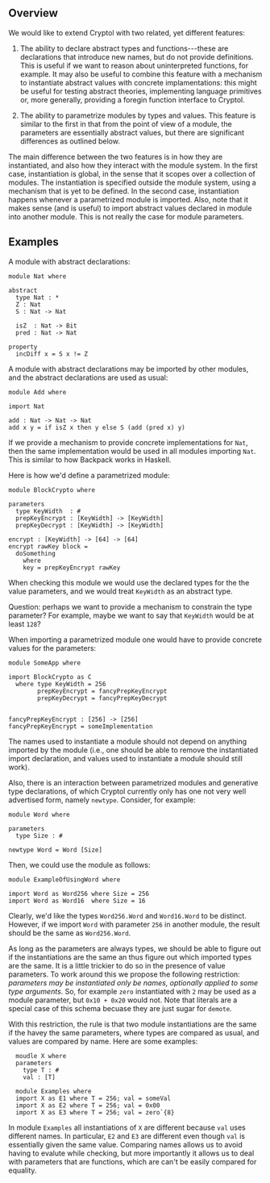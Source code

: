 Overview
--------

We would like to extend Cryptol with two related, yet different features:

  1. The ability to declare abstract types and functions---these are
    declarations that introduce new names, but do not provide definitions.
    This is useful if we want to reason about uninterpreted functions,
    for example.  It may also be useful to combine this feature with a
    mechanism to instantiate abstract values with concrete implamentations:
    this might be useful for testing abstract theories,
    implementing language primitives or, more generally, providing a
    foregin function interface to Cryptol.

  2. The ability to parametrize modules by types and values.  This feature
    is similar to the first in that from the point of view of a module,
    the parameters are essentially abstract values, but there are significant
    differences as outlined below.

The main difference between the two features is in how they are instantiated,
and also how they interact with the module system.  In the first case,
instantiation is global, in the sense that it scopes over a collection
of modules.   The instantiation is specified outside the module system,
using a mechanism that is yet to be defined.   In the second case,
instantiation happens whenever a parametrized module is imported.  Also,
note that it makes sense (and is useful) to import abstract values declared
in module into another module.   This is not really the case for module
parameters.

Examples
--------

A module with abstract declarations:

    module Nat where

    abstract
      type Nat : *
      Z : Nat
      S : Nat -> Nat

      isZ  : Nat -> Bit
      pred : Nat -> Nat

    property
      incDiff x = S x != Z

A module with abstract declarations may be imported by other modules, and
the abstract declarations are used as usual:

    module Add where

    import Nat

    add : Nat -> Nat -> Nat
    add x y = if isZ x then y else S (add (pred x) y)

If we provide a mechanism to provide concrete implementations for `Nat`,
then the same implementation would be used in all modules importing `Nat`.
This is similar to how Backpack works in Haskell.

Here is how we'd define a parametrized module:

    module BlockCrypto where

    parameters
      type KeyWidth  : #
      prepKeyEncrypt : [KeyWidth] -> [KeyWidth]
      prepKeyDecrypt : [KeyWidth] -> [KeyWidth]

    encrypt : [KeyWidth] -> [64] -> [64]
    encrypt rawKey block =
      doSomething
        where
        key = prepKeyEncrypt rawKey

When checking this module we would use the declared types for the the
value parameters, and we would treat `KeyWidth` as an abstract type.

Question: perhaps we want to provide a mechanism to constrain the type
parameter?   For example, maybe we want to say that `KeyWidth` would be
at least `128`?

When importing a parametrized module one would have to provide concrete
values for the parameters:

    module SomeApp where

    import BlockCrypto as C
      where type KeyWidth = 256
            prepKeyEncrypt = fancyPrepKeyEncrypt
            prepKeyDecrypt = fancyPrepKeyDecrypt


    fancyPrepKeyEncrypt : [256] -> [256]
    fancyPrepKeyEncrypt = someImplementation

The names used to instantiate a module should not depend on anything imported
by the module (i.e., one should be able to remove the instantiated import
declaration, and values used to instantiate a module should still work).

Also, there is an interaction between parametrized modules and generative
type declarations, of which Cryptol currently only has one not very well
advertised form, namely `newtype`.  Consider, for example:

    module Word where

    parameters
      type Size : #

    newtype Word = Word [Size]

Then, we could use the module as follows:

    module ExampleOfUsingWord where

    import Word as Word256 where Size = 256
    import Word as Word16  where Size = 16

Clearly, we'd like the types `Word256.Word` and `Word16.Word` to be distinct.
However, if we import `Word` with parameter `256` in another module, the
result should be the same as `Word256.Word`.

As long as the parameters are always types, we should be able to figure out
if the instantiations are the same an thus figure out which imported
types are the same.  It is a little trickier to do so in the presence of
value parameters.   To work around this we propose the following restriction:
*parameters may be instantiated only be names, optionally applied to some
type arguments*.  So, for example `zero` instantiated with `2` may
be used as a module parameter, but `0x10 + 0x20` would not.
Note that literals are a special case of this schema becuase they
are just sugar for `demote`.

With this restriction, the rule is that two module instantiations are the
same if the havey the same parameters, where types are compared as usual,
and values are compared by name.  Here are some examples:

      moudle X where
      parameters
        type T : #
        val : [T]

      module Examples where
      import X as E1 where T = 256; val = someVal
      import X as E2 where T = 256; val = 0x00
      import X as E3 where T = 256; val = zero`{8}

In module `Examples` all instantiations of `X` are different because `val`
uses different names.  In particular, `E2` and `E3` are different even though
`val` is essentially given the same value.  Comparing names allows us to
avoid having to evalute while checking, but more importantly it allows us
to deal with parameters that are functions, which are can't be easily compared
for equality.














































